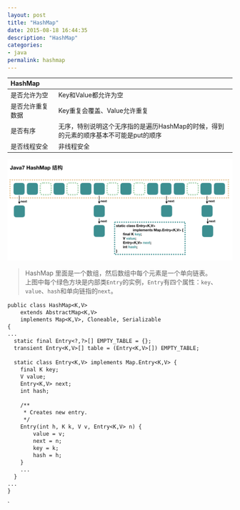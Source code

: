 ```yaml
---
layout: post
title: "HashMap"
date: 2015-08-18 16:44:35
description: "HashMap"
categories:
- java
permalink: hashmap
---
```


|HashMap|&nbsp;|
|:--|:--|
|是否允许为空|Key和Value都允许为空|
|是否允许重复数据|Key重复会覆盖、Value允许重复|
|是否有序|无序，特别说明这个无序指的是遍历HashMap的时候，得到的元素的顺序基本不可能是put的顺序|
|是否线程安全|非线程安全|

![](/assets/img/hashmap.png)

> HashMap 里面是一个数组，然后数组中每个元素是一个单向链表。  
上图中每个绿色方块是内部类`Entry`的实例，`Entry`有四个属性：`key`、`value`、`hash`和单向链指的`next`。

```vim
public class HashMap<K,V>
    extends AbstractMap<K,V>
    implements Map<K,V>, Cloneable, Serializable
{
...
  static final Entry<?,?>[] EMPTY_TABLE = {};
  transient Entry<K,V>[] table = (Entry<K,V>[]) EMPTY_TABLE;
  
  static class Entry<K,V> implements Map.Entry<K,V> {
    final K key;
    V value;
    Entry<K,V> next;
    int hash;

    /**
     * Creates new entry.
     */
    Entry(int h, K k, V v, Entry<K,V> n) {
        value = v;
        next = n;
        key = k;
        hash = h;
    }
    ...
  }
...
}
```
`

